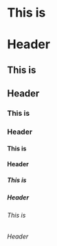 # This is <h1> Header
## This is <h2> Header
### This is <h3> Header
#### This is <h4> Header
##### This is <h5> Header
###### This is <h6> Header
